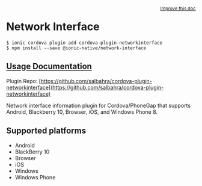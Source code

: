 <a style="float:right;font-size:12px;" href="http://github.com/ionic-team/ionic-native/edit/master/src/@ionic-native/plugins/network-interface/index.ts#L1">
  Improve this doc
</a>

# Network Interface

```
$ ionic cordova plugin add cordova-plugin-networkinterface
$ npm install --save @ionic-native/network-interface
```

## [Usage Documentation](https://ionicframework.com/docs/native/network-interface/)

Plugin Repo: [https://github.com/salbahra/cordova-plugin-networkinterface](https://github.com/salbahra/cordova-plugin-networkinterface)

Network interface information plugin for Cordova/PhoneGap that supports Android, Blackberry 10, Browser, iOS, and Windows Phone 8.

## Supported platforms
- Android
- BlackBerry 10
- Browser
- iOS
- Windows
- Windows Phone




